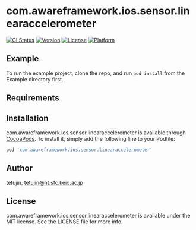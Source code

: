 # com.awareframework.ios.sensor.linearaccelerometer

[![CI Status](https://img.shields.io/travis/tetujin/com.awareframework.ios.sensor.linearaccelerometer.svg?style=flat)](https://travis-ci.org/tetujin/com.awareframework.ios.sensor.linearaccelerometer)
[![Version](https://img.shields.io/cocoapods/v/com.awareframework.ios.sensor.linearaccelerometer.svg?style=flat)](https://cocoapods.org/pods/com.awareframework.ios.sensor.linearaccelerometer)
[![License](https://img.shields.io/cocoapods/l/com.awareframework.ios.sensor.linearaccelerometer.svg?style=flat)](https://cocoapods.org/pods/com.awareframework.ios.sensor.linearaccelerometer)
[![Platform](https://img.shields.io/cocoapods/p/com.awareframework.ios.sensor.linearaccelerometer.svg?style=flat)](https://cocoapods.org/pods/com.awareframework.ios.sensor.linearaccelerometer)

## Example

To run the example project, clone the repo, and run `pod install` from the Example directory first.

## Requirements

## Installation

com.awareframework.ios.sensor.linearaccelerometer is available through [CocoaPods](https://cocoapods.org). To install
it, simply add the following line to your Podfile:

```ruby
pod 'com.awareframework.ios.sensor.linearaccelerometer'
```

## Author

tetujin, tetujin@ht.sfc.keio.ac.jp

## License

com.awareframework.ios.sensor.linearaccelerometer is available under the MIT license. See the LICENSE file for more info.
